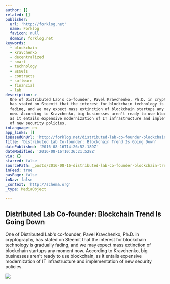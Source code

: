 ```yaml
---
author: []
related: []
publisher:
  url: 'http://forklog.net'
  name: Forklog
  favicon: null
  domain: forklog.net
keywords:
  - blockchain
  - kravchenko
  - decentralized
  - smart
  - technology
  - assets
  - contracts
  - software
  - financial
  - lab
description: >-
  One of Distributed Lab's co-founder, Pavel Kravchenko, Ph.D. in cryptography,
  has stated on Steemit that the interest for blockchain technology is gradually
  fading, and we may expect mass extinction of blockchain startups any moment
  now. According to Kravchenko, big businesses aren't ready to use blockchain,
  as it entails expensive modernization of IT infrastructure and implementation
  of new security policies.
inLanguage: en
app_links: []
isBasedOnUrl: 'http://forklog.net/distributed-lab-co-founder-blockchain-trend-is-going-down/'
title: 'Distributed Lab Co-founder: Blockchain Trend Is Going Down'
datePublished: '2016-08-16T14:26:52.189Z'
dateModified: '2016-08-16T10:36:21.528Z'
via: {}
starred: false
sourcePath: _posts/2016-08-16-distributed-lab-co-founder-blockchain-trend-is-going-down.md
inFeed: true
hasPage: false
inNav: false
_context: 'http://schema.org'
_type: MediaObject

---
```

<article style=""><h1>Distributed Lab Co-founder: Blockchain Trend Is Going Down</h1><p>One of Distributed Lab's co-founder, Pavel Kravchenko, Ph.D. in cryptography, has stated on Steemit that the interest for blockchain technology is gradually fading, and we may expect mass extinction of blockchain startups any moment now. According to Kravchenko, big businesses aren't ready to use blockchain, as it entails expensive modernization of IT infrastructure and implementation of new security policies.</p><img src="http://forklog.net/wp-content/uploads/2016/06/technologies01.png" /></article>